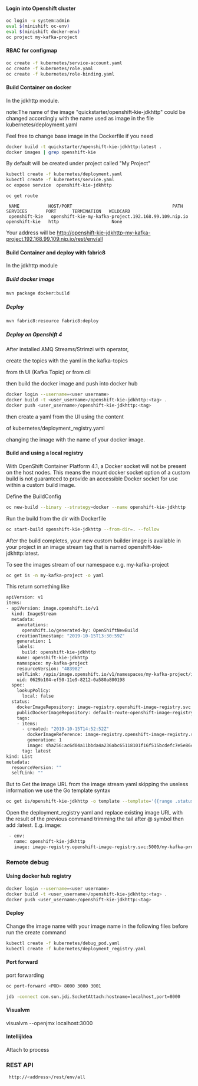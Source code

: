 #### Login into Openshift cluster
```sh
oc login -u system:admin
eval $(minishift oc-env) 
eval $(minishift docker-env)
oc project my-kafka-project
```

#### RBAC for configmap
```sh
oc create -f kubernetes/service-account.yaml
oc create -f kubernetes/role.yaml
oc create -f kubernetes/role-binding.yaml
```

#### Build Container on docker
In the jdkhttp module.

note:The name of the image "quickstarter/openshift-kie-jdkhttp"
could be changed accordingly with the name used as image in the file kubernetes/deployment.yaml

Feel free to change base image in the Dockerfile if you need
```sh
docker build -t quickstarter/openshift-kie-jdkhttp:latest .
docker images | grep openshift-kie
```

By default will be created under project called "My Project"
```sh
kubectl create -f kubernetes/deployment.yaml 
kubectl create -f kubernetes/service.yaml 
oc expose service  openshift-kie-jdkhttp
```

 ```
 oc get route
 
  NAME           HOST/PORT                                      PATH      SERVICES       PORT      TERMINATION   WILDCARD
  openshift-kie   openshift-kie-my-kafka-project.192.168.99.109.nip.io           openshift-kie   http                    None
  ```
  
  Your address will be
  http://openshift-kie-jdkhttp-my-kafka-project.192.168.99.109.nip.io/rest/env/all
  
  
#### Build Container and deploy with fabric8
In the jdkhttp module
##### Build docker image
```sh
mvn package docker:build
```
##### Deploy
```sh
mvn fabric8:resource fabric8:deploy
```  
  
##### Deploy on Openshift 4
After installed AMQ Streams/Strimzi with operator, 

create the topics with the yaml in the kafka-topics

from th UI (Kafka Topic) or from cli

then build the docker image and push into docker hub  
```sh
docker login --username=<user username>
docker build -t <user_username>/openshift-kie-jdkhttp:<tag> .  
docker push <user_username>/openshift-kie-jdkhttp:<tag>
```
then create a yaml from the UI using the content 

of kubernetes/deployment_registry.yaml


changing the image with the name of your docker image.

#### Build and using a local registry 

With OpenShift Container Platform 4.1, a Docker socket will not be present on the host nodes. 
This means the mount docker socket option of a custom build is not guaranteed to provide an 
accessible Docker socket for use within a custom build image.

Define the BuildConfig
```sh
oc new-build --binary --strategy=docker --name openshift-kie-jdkhttp
```

Run the build from the dir with Dockerfile
```sh
oc start-build openshift-kie-jdkhttp --from-dir=. --follow
```

After the build completes, your new custom builder image is available in your project in an image stream tag 
that is named openshift-kie-jdkhttp:latest.


To see the images stream of our namespace e.g. my-kafka-project
```sh
oc get is -n my-kafka-project -o yaml
```

This return something like 
```sh
apiVersion: v1
items:
- apiVersion: image.openshift.io/v1
  kind: ImageStream
  metadata:
    annotations:
      openshift.io/generated-by: OpenShiftNewBuild
    creationTimestamp: "2019-10-15T13:30:59Z"
    generation: 1
    labels:
      build: openshift-kie-jdkhttp
    name: openshift-kie-jdkhttp
    namespace: my-kafka-project
    resourceVersion: "483982"
    selfLink: /apis/image.openshift.io/v1/namespaces/my-kafka-project/imagestreams/openshift-kie-jdkhttp
    uid: 0629b104-ef50-11e9-8212-0a580a800198
  spec:
    lookupPolicy:
      local: false
  status:
    dockerImageRepository: image-registry.openshift-image-registry.svc:5000/my-kafka-project/openshift-kie-jdkhttp
    publicDockerImageRepository: default-route-openshift-image-registry.apps-crc.testing/my-kafka-project/openshift-kie-jdkhttp
    tags:
    - items:
      - created: "2019-10-15T14:52:52Z"
        dockerImageReference: image-registry.openshift-image-registry.svc:5000/my-kafka-project/openshift-kie-jdkhttp@sha256:ac6d04a11bbda4a236abc65118101f16f515bcdefc7e5e86c9f6bb21cd227ca0
        generation: 1
        image: sha256:ac6d04a11bbda4a236abc65118101f16f515bcdefc7e5e86c9f6bb21cd227ca0
      tag: latest
kind: List
metadata:
  resourceVersion: ""
  selfLink: ""
```

But to Get the image URL from the image stream yaml skipping the useless information we use the Go template syntax
```sh
oc get is/openshift-kie-jdkhttp -o template --template='{{range .status.tags}}{{range .items}}{{.dockerImageReference}}{{end}}{{end}}'
```
Open the deployment_registry yaml and replace existing image URL with the result of the previous command trimming the tail after @ symbol then add :latest. 
E.g. image: 
```sh
 - env:
   name: openshift-kie-jdkhttp
   image: image-registry.openshift-image-registry.svc:5000/my-kafka-project/openshift-kie-jdkhttp:latest
```
  

### Remote debug    
    
#### Using docker hub registry
```sh
docker login --username=<user username>
docker build -t <user_username>/openshift-kie-jdkhttp:<tag> .  
docker push <user_username>/openshift-kie-jdkhttp:<tag>
```

#### Deploy
Change the image name with your image name in the following files before run the create command 
```sh
kubectl create -f kubernetes/debug_pod.yaml
kubectl create -f kubernetes/deployment_registry.yaml
```


#### Port forward
port forwarding 
```sh
oc port-forward <POD> 8000 3000 3001
```
```sh
jdb -connect com.sun.jdi.SocketAttach:hostname=localhost,port=8000
```

#### Visualvm
visualvm --openjmx localhost:3000

#### IntellijIdea
Attach to process


### REST API
```sh
 http://<address>/rest/env/all
```